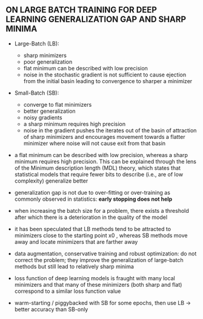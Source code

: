 ## ON LARGE BATCH TRAINING FOR DEEP LEARNING GENERALIZATION GAP AND SHARP MINIMA
- Large-Batch (LB): 
    + sharp minimizers
    + poor generalization
    + flat minimum can be described with low precision
    + noise in the stochastic gradient is not sufficient to cause ejection from the initial basin leading to convergence to sharper a minimizer

- Small-Batch (SB):
    + converge to flat minimizers
    + better generalization
    + noisy gradients
    + a sharp minimum requires high precision
    + noise in the gradient pushes the iterates out of the basin of attraction of sharp minimizers and encourages movement towards a flatter minimizer where noise will not cause exit from that basin

- a flat minimum can be described with low precision, whereas a sharp minimum requires high precision. This can be explained through
the lens of the Minimum description length (MDL) theory, which states that statistical models that require fewer bits to describe (i.e., are of low complexity) generalize better 
- generalization gap is not due to over-fitting or over-training as commonly
observed in statistics: **early stopping does not help**
- when increasing the batch size for a problem, there exists a threshold after which there is a deterioration in the quality of the model
- it has been speculated that LB methods tend to be attracted to minimizers close to the starting point x0 , whereas SB methods move away and locate minimizers that are farther away
- data augmentation, conservative training and robust optimization: do not correct the problem; they improve the generalization of large-batch methods but still lead to relatively sharp minima
- loss function of deep learning models is fraught with many local minimizers and that many of these minimizers (both sharp and flat) correspond to a similar loss function value
- warm-starting / piggybacked with SB for some epochs, then use LB -> better accuracy than SB-only
